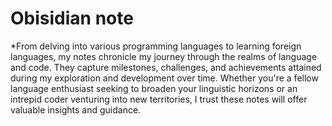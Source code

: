 # Obisidian note

*From delving into various programming languages to learning foreign languages, my notes chronicle my journey through the realms of language and code. They capture milestones, challenges, and achievements attained during my exploration and development over time. Whether you're a fellow language enthusiast seeking to broaden your linguistic horizons or an intrepid coder venturing into new territories, I trust these notes will offer valuable insights and guidance. 
